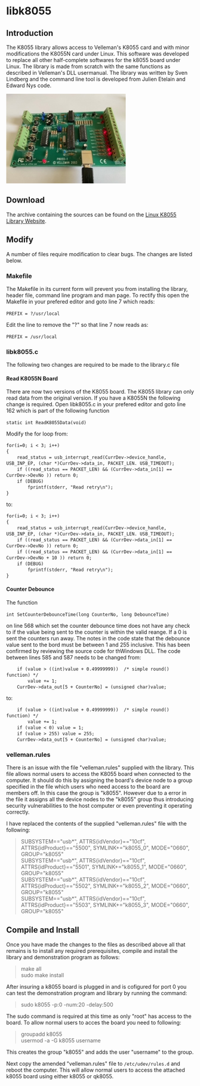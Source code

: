 # libk8055
## Introduction
The K8055 library allows access to Velleman's K8055 card and with minor modifications the K8055N card under Linux. This software was developed to replace all other half-complete softwares for the k8055 board under Linux. The library is made from scratch with the same functions as described in Velleman's DLL usermanual. The library was written by Sven Lindberg and the command line tool is developed from Julien Etelain and Edward Nys code.

![K8055 Experimental board](images/k8055.jpg)

## Download
The archive containing the sources can be found on the [Linux K8055 Library Website](http://libk8055.sourceforge.net/).

## Modify
A number of files require modification to clear bugs.  The changes are listed below.
### Makefile
The Makefile in its current form will prevent you from installing the library, header file, command line program and man page.  To rectify this open the Makefile in your prefered editor and goto line 7 which reads:

`PREFIX = ?/usr/local`

Edit the line to remove the "?" so that line 7 now reads as:

`PREFIX = /usr/local`

### libk8055.c
The following two changes are required to be made to the library.c file
#### Read K8055N Board
There are now two versions of the K8055 board.  The K8055 library can only read data from the original version.  If you have a K8055N the following change is required.  Open libk8055.c in your prefered editor and goto line 162 which is part of the following function

`static int ReadK8055Data(void)`

Modify the for loop from:

    for(i=0; i < 3; i++)
    {
        read_status = usb_interrupt_read(CurrDev->device_handle, USB_INP_EP, (char *)CurrDev->data_in, PACKET_LEN. USB_TIMEOUT);
        if ((read_status == PACKET_LEN) && (CurrDev->data_in[1] == CurrDev->DevNo )) return 0;
        if (DEBUG)
            fprintf(stderr, "Read retry\n");
    }

to:

    for(i=0; i < 3; i++)
    {
        read_status = usb_interrupt_read(CurrDev->device_handle, USB_INP_EP, (char *)CurrDev->data_in, PACKET_LEN. USB_TIMEOUT);
        if ((read_status == PACKET_LEN) && (CurrDev->data_in[1] == CurrDev->DevNo )) return 0;
        if ((read_status == PACKET_LEN) && (CurrDev->data_in[1] == CurrDev->DevNo + 10 )) return 0;
        if (DEBUG)
            fprintf(stderr, "Read retry\n");
    }

#### Counter Debounce

The function

`int SetCounterDebounceTime(long CounterNo, long DebounceTime)`

on line 568 which set the counter debounce time does not have any check to if the value being sent to the counter is within the valid reange.  If a 0 is sent the counters run away. The notes in the code state that the debounce value sent to the bord must be between 1 and 255 inclusive.  This has been confirmed by reviewing the source code for thWindows DLL. The code between lines 585 and 587 needs to be changed from:

        if (value > ((int)value + 0.49999999))  /* simple round() function) */
            value += 1;
        CurrDev->data_out[5 + CounterNo] = (unsigned char)value;

to:

        if (value > ((int)value + 0.49999999))  /* simple round() function) */
            value += 1;
        if (value < 0) value = 1;
        if (value > 255) value = 255;
        CurrDev->data_out[5 + CounterNo] = (unsigned char)value;

### velleman.rules
There is an issue with the file "velleman.rules" supplied with the library.  This file
allows normal users to access the K8055 board when connected to the computer.  It
should do this by assigning the board's device node to a group specified in the file
which users who need access to the board are members off.  In this case the group is
"k8055".  However due to a error in the file it assigns all the device nodes to the
"k8055" group thus introducing security vulnerabilities to the host computer or even
preventing it operating correctly.

I have replaced the contents of the supplied "velleman.rules" file with the following:

>SUBSYSTEM=="usb*", ATTRS{idVendor}=="10cf", ATTRS{idProduct}=="5500", SYMLINK+="k8055_0", MODE="0660", GROUP="k8055"     
>SUBSYSTEM=="usb*", ATTRS{idVendor}=="10cf", ATTRS{idProduct}=="5501", SYMLINK+="k8055_1", MODE="0660", GROUP="k8055"     
>SUBSYSTEM=="usb*", ATTRS{idVendor}=="10cf", ATTRS{idProduct}=="5502", SYMLINK+="k8055_2", MODE="0660", GROUP="k8055"     
>SUBSYSTEM=="usb*", ATTRS{idVendor}=="10cf", ATTRS{idProduct}=="5503", SYMLINK+="k8055_3", MODE="0660", GROUP="k8055"     

## Compile and Install
Once you have made the changes to the files as described above all that remains is to
install any required prerequisites, compile and install the library and demonstration program as follows:

>make all    
>sudo make install

After insuring a k8055 board is plugged in and is cofigured  for port 0 you can test
the demonstration program and library by running the command:

>sudo k8055 -p:0 -num:20 -delay:500

The sudo command is required at this time as only "root" has access to the board.  To
allow normal users to acces the board you need to following:

>groupadd k8055     
>usermod -a -G k8055 username

This creates the group "k8055" and adds the user "username" to the group.

Next copy the amended "velleman.rules" file to `/etc/udev/rules.d` and reboot the
computer.  This will allow normal users to access the attached k8055 board using
either k8055 or qk8055.




